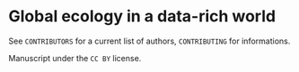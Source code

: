 # Global ecology in a data-rich world

See `CONTRIBUTORS` for a current list of authors, `CONTRIBUTING` for informations.

Manuscript under the `CC BY` license.
